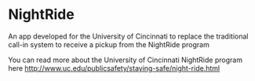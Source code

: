 NightRide
=========

An app developed for the University of Cincinnati to replace the traditional call-in system to receive a pickup from the NightRide program

You can read more about the University of Cincinnati NightRide program here http://www.uc.edu/publicsafety/staying-safe/night-ride.html
